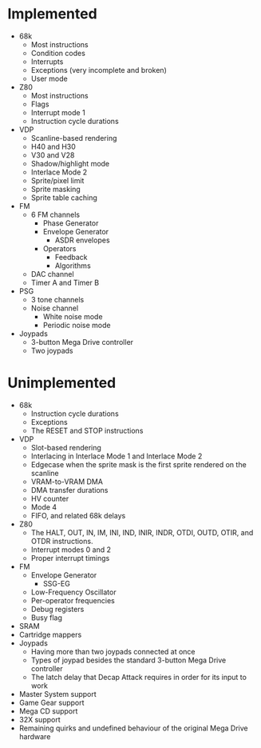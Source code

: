 # Implemented
- 68k
  - Most instructions
  - Condition codes
  - Interrupts
  - Exceptions (very incomplete and broken)
  - User mode
- Z80
  - Most instructions
  - Flags
  - Interrupt mode 1
  - Instruction cycle durations
- VDP
  - Scanline-based rendering
  - H40 and H30
  - V30 and V28
  - Shadow/highlight mode
  - Interlace Mode 2
  - Sprite/pixel limit
  - Sprite masking
  - Sprite table caching
- FM
  - 6 FM channels
    - Phase Generator
    - Envelope Generator
      - ASDR envelopes
    - Operators
      - Feedback
      - Algorithms
  - DAC channel
  - Timer A and Timer B
- PSG
  - 3 tone channels
  - Noise channel
    - White noise mode
    - Periodic noise mode
- Joypads
  - 3-button Mega Drive controller
  - Two joypads

# Unimplemented
- 68k
  - Instruction cycle durations
  - Exceptions
  - The RESET and STOP instructions
- VDP
  - Slot-based rendering
  - Interlacing in Interlace Mode 1 and Interlace Mode 2
  - Edgecase when the sprite mask is the first sprite rendered on the scanline
  - VRAM-to-VRAM DMA
  - DMA transfer durations
  - HV counter
  - Mode 4
  - FIFO, and related 68k delays
- Z80
  - The HALT, OUT, IN, IM, INI, IND, INIR, INDR, OTDI, OUTD, OTIR, and OTDR
    instructions.
  - Interrupt modes 0 and 2
  - Proper interrupt timings
- FM
  - Envelope Generator
    - SSG-EG
  - Low-Frequency Oscillator
  - Per-operator frequencies
  - Debug registers
  - Busy flag
- SRAM
- Cartridge mappers
- Joypads
  - Having more than two joypads connected at once
  - Types of joypad besides the standard 3-button Mega Drive controller
  - The latch delay that Decap Attack requires in order for its input to work
- Master System support
- Game Gear support
- Mega CD support
- 32X support
- Remaining quirks and undefined behaviour of the original Mega Drive hardware
